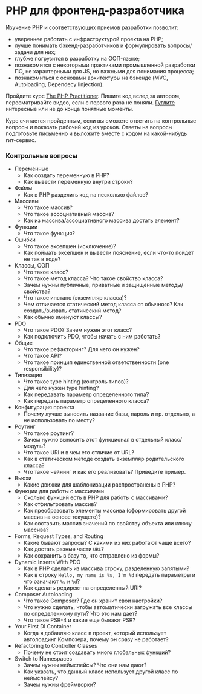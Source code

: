 # PHP для фронтенд-разработчика
Изучение PHP и соответствующих приемов разработки позволит:

- увереннее работать с инфраструктурой проекта на PHP;
- лучше понимать бэкенд-разработчиков и формулировать вопросы/задачи для них;
- глубже погрузится в разработку на ООП-языке;
- познакомится с некоторыми практиками промышленной разработки ПО, не характерными для JS, но важными для понимания процесса;
- познакомиться с основами архитектуры на бэкенде (MVC, Autoloading, Dependecy Iinjection).

Пройдите курс [The PHP Practitioner](https://laracasts.com/series/php-for-beginners/). Пишите код вслед за автором, пересматривайте видео, если с первого раза не поняли. [Гуглите](/googling) интересные или не до конца понятные моменты.

Курс считается пройденным, если вы сможете ответить на контрольные вопросы и показать рабочий код из уроков. Ответы на вопросы подготовьте письменно и выложите вместе с кодом на какой-нибудь гит-сервис.

### Контрольные вопросы
- Переменные
    - Как создать переменную в PHP?
    - Как вывести переменную внутри строки?
- Файлы
    - Как в PHP разделить код на несколько файлов?
- Массивы
    - Что такое массив?
    - Что такое ассоциативный массив?
    - Как из массива/ассоциативного массива достать элемент?
- Функции
    - Что такое функция?
- Ошибки
    - Что такое эксепшен (исключение)?
    - Как поймать эксепшен и вывести пояснение, если что-то пойдет не так в коде?
- Классы, ООП
    - Что такое класс?
    - Что такое метод класса? Что такое свойство класса?
    - Зачем нужны публичные, приватные и защищенные методы/свойства?
    - Что такое инстанс (экземпляр класса)?
    - Чем отличается статический метод класса от обычного? Как создать/вызвать статический метод?
    - Как обычно именуют классы?
- PDO
    - Что такое PDO? Зачем нужен этот класс?
    - Как подключить PDO, чтобы начать с ним работать?
- Общие
    - Что такое рефакторинг? Для чего он нужен?
    - Что такое API?
    - Что такое принцип единственной ответственности (one responsibility)?
- Типизация
    - Что такое type hinting (контроль типов)?
    - Для чего нужен type hinting?
    - Как передавать параметр определенного типа?
    - Как передать параметр определенного класса?
- Конфигурация проекта
    - Почему лучше выносить название базы, пароль и пр. отдельно, а не использовать по месту?
- Роутинг
    - Что такое роутинг?
    - Зачем нужно выносить этот функционал в отдельный класс/модуль?
    - Что такое URI и в чем его отличие от URL?
    - Как в статическом методе создать экземпляр родительского класса?
    - Что такое чейнинг и как его реализовать? Приведите пример.
- Вьюхи
    - Какие движки для шаблонизации распространены в PHP?
- Функции для работы с массивами
    - Сколько функций есть в PHP для работы с массивами?
    - Как отфильтровать массив?
    - Как преобразовать элементы массива (сформировать другой массив на основе текущего)?
    - Как составить массив значений по свойству объекта или ключу массива?
- Forms, Request Types, and Routing
    - Какие бывают запросы? С какими из них работают чаще всего?
    - Как достать разные части `URL`?
    - Как сохранить в базу то, что отправлено из формы?
- Dynamic Inserts With PDO
    - Как в PHP сделать из массива строку, разделенную запятыми?
    - Как в строку `Hello, my name is %s, I'm %d` передать параметры и что означают `%s` и `%d`?
    - Как сделать редирект на определенный URI?
- Composer Autoloading
    - Что такое Composer? Где он хранит свои настройки?
    - Что нужно сделать, чтобы автоматически загружать все классы по определенному пути? Что это нам дает?
    - Что такое PSR-4 и какие еще бывают PSR?
- Your First DI Container
    - Когда я добавляю класс в проект, который использует автолоадинг Композера, почему он сразу не работает?
- Refactoring to Controller Classes
    - Почему не стоит создавать много глобальных функций?
- Switch to Namespaces
    - Зачем нужны неймспейсы? Что они нам дают?
    - Как указать, что данный класс использует другой класс по неймспейсу?
    - Зачем нужны фреймворки?
